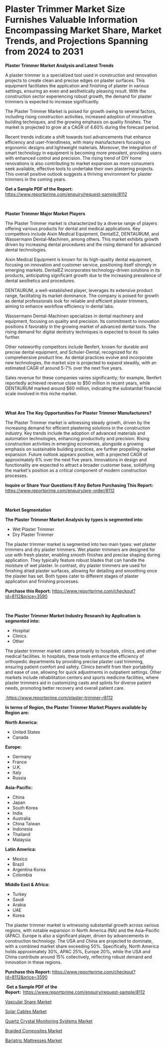 <p><h1>Plaster Trimmer Market Size Furnishes Valuable Information Encompassing Market Share, Market Trends, and Projections Spanning from 2024 to 2031</h1></p><p><strong>Plaster Trimmer Market Analysis and Latest Trends</strong></p>
<p><p>A plaster trimmer is a specialized tool used in construction and renovation projects to create clean and precise edges on plaster surfaces. This equipment facilitates the application and finishing of plaster in various settings, ensuring an even and aesthetically pleasing result. With the construction sector experiencing robust growth, the demand for plaster trimmers is expected to increase significantly.</p><p>The Plaster Trimmer Market is poised for growth owing to several factors, including rising construction activities, increased adoption of innovative building techniques, and the growing emphasis on quality finishes. The market is projected to grow at a CAGR of 4.60% during the forecast period. </p><p>Recent trends indicate a shift towards tool advancements that enhance efficiency and user-friendliness, with many manufacturers focusing on ergonomic designs and lightweight materials. Moreover, the integration of smart technology in equipment is becoming more prevalent, providing users with enhanced control and precision. The rising trend of DIY home renovations is also contributing to market expansion as more consumers seek available, effective tools to undertake their own plastering projects. This overall positive outlook suggests a thriving environment for plaster trimmers in the coming years.</p></p>
<p><strong>Get a Sample PDF of the Report:&nbsp;</strong> <a href="https://www.reportprime.com/enquiry/request-sample/8112?utm_campaign=13&utm_medium=2&utm_source=Github&utm_content=ia&utm_term=28102024&utm_id=plaster-trimmer">https://www.reportprime.com/enquiry/request-sample/8112</a></p>
<p>&nbsp;</p>
<p><strong>Plaster Trimmer Major Market Players</strong></p>
<p><p>The Plaster Trimmer market is characterized by a diverse range of players offering various products for dental and medical applications. Key competitors include Aixin Medical Equipment, DentalEZ, DENTAURUM, and Wassermann Dental-Machinen, among others. This market exhibits growth driven by increasing dental procedures and the rising demand for advanced dental technologies.</p><p>Aixin Medical Equipment is known for its high-quality dental equipment, focusing on innovation and customer service, positioning itself strongly in emerging markets. DentalEZ incorporates technology-driven solutions in its products, anticipating significant growth due to the increasing prevalence of dental aesthetics and procedures.</p><p>DENTAURUM, a well-established player, leverages its extensive product range, facilitating its market dominance. The company is poised for growth as dental professionals look for reliable and efficient plaster trimmers, aiming to enhance workflow efficiency in dental labs.</p><p>Wassermann Dental-Machinen specializes in dental machinery and equipment, focusing on quality and precision. Its commitment to innovation positions it favorably in the growing market of advanced dental tools. The rising demand for digital dentistry techniques is expected to boost its sales further.</p><p>Other noteworthy competitors include Renfert, known for durable and precise dental equipment, and Schuler-Dental, recognized for its comprehensive product line. As dental practices evolve and incorporate new technologies, the market size is projected to expand steadily, with an estimated CAGR of around 5-7% over the next five years.</p><p>Sales revenue for these companies varies significantly; for example, Renfert reportedly achieved revenue close to $50 million in recent years, while DENTAURUM marked around $60 million, indicating the substantial financial scale involved in this niche market.</p></p>
<p>&nbsp;</p>
<p><strong>What Are The Key Opportunities For Plaster Trimmer Manufacturers?</strong></p>
<p><p>The Plaster Trimmer market is witnessing steady growth, driven by the increasing demand for efficient plastering solutions in the construction industry. Key trends include the adoption of advanced materials and automation technologies, enhancing productivity and precision. Rising construction activities in emerging economies, alongside a growing emphasis on sustainable building practices, are further propelling market expansion. Future outlook appears positive, with a projected CAGR of approximately 6% over the next five years. Innovations in design and functionality are expected to attract a broader customer base, solidifying the market's position as a critical component of modern construction processes.</p></p>
<p><strong>Inquire or Share Your Questions If Any Before Purchasing This Report:</strong> <a href="https://www.reportprime.com/enquiry/pre-order/8112?utm_campaign=13&utm_medium=2&utm_source=Github&utm_content=ia&utm_term=28102024&utm_id=plaster-trimmer">https://www.reportprime.com/enquiry/pre-order/8112</a></p>
<p>&nbsp;</p>
<p><strong>Market Segmentation</strong></p>
<p><strong>The Plaster Trimmer Market Analysis by types is segmented into:</strong></p>
<p><ul><li>Wet Plaster Trimmer</li><li>Dry Plaster Trimmer</li></ul></p>
<p><p>The plaster trimmer market is segmented into two main types: wet plaster trimmers and dry plaster trimmers. Wet plaster trimmers are designed for use with fresh plaster, enabling smooth finishes and precise shaping during application. They typically feature robust blades that can handle the moisture of wet plaster. In contrast, dry plaster trimmers are used for finishing dried plaster surfaces, allowing for detailing and smoothing once the plaster has set. Both types cater to different stages of plaster application and finishing processes.</p></p>
<p><strong>Purchase this Report:&nbsp;</strong><a href="https://www.reportprime.com/checkout?id=8112&price=3590&utm_campaign=13&utm_medium=2&utm_source=Github&utm_content=ia&utm_term=28102024&utm_id=plaster-trimmer">https://www.reportprime.com/checkout?id=8112&price=3590</a></p>
<p>&nbsp;</p>
<p><strong>The Plaster Trimmer Market Industry Research by Application is segmented into:</strong></p>
<p><ul><li>Hospital</li><li>Clinics</li><li>Other</li></ul></p>
<p><p>The plaster trimmer market caters primarily to hospitals, clinics, and other medical facilities. In hospitals, these tools enhance the efficiency of orthopedic departments by providing precise plaster cast trimming, ensuring patient comfort and safety. Clinics benefit from their portability and ease of use, allowing for quick adjustments in outpatient settings. Other markets include rehabilitation centers and sports medicine facilities, where plaster trimmers aid in customizing casts and splints for diverse patient needs, promoting better recovery and overall patient care.</p></p>
<p><a href="https://www.reportprime.com/plaster-trimmer-r8112?utm_campaign=13&utm_medium=2&utm_source=Github&utm_content=ia&utm_term=28102024&utm_id=plaster-trimmer">&nbsp;https://www.reportprime.com/plaster-trimmer-r8112</a></p>
<p><strong>In terms of Region, the Plaster Trimmer Market Players available by Region are:</strong></p>
<p>
    <p> <strong> North America: </strong>
        <ul>
            <li>United States</li>
            <li>Canada</li>
        </ul>
        </p> 
    <p> <strong> Europe: </strong>
        <ul>
            <li>Germany</li>
            <li>France</li>
            <li>U.K.</li>
            <li>Italy</li>
            <li>Russia</li>
        </ul>
        </p> 
    <p> <strong> Asia-Pacific: </strong>
        <ul>
            <li>China</li>
            <li>Japan</li>
            <li>South Korea</li>
            <li>India</li>
            <li>Australia</li>
            <li>China Taiwan</li>
            <li>Indonesia</li>
            <li>Thailand</li>
            <li>Malaysia</li>
        </ul>
        </p> 
    <p> <strong> Latin America: </strong>
        <ul>
            <li>Mexico</li>
            <li>Brazil</li>
            <li>Argentina Korea</li>
            <li>Colombia</li>
        </ul>
        </p> 
    <p> <strong> Middle East & Africa: </strong>
        <ul>
            <li>Turkey</li>
            <li>Saudi</li>
            <li>Arabia</li>
            <li>UAE</li>
            <li>Korea</li>
        </ul>
    </p>
    </p>
<p><p>The plaster trimmer market is witnessing substantial growth across various regions, with notable expansion in North America (NA) and the Asia-Pacific (APAC). Europe is also a significant player, driven by advancements in construction technology. The USA and China are projected to dominate, with a combined market share exceeding 50%. Specifically, North America holds approximately 30%, APAC 25%, Europe 20%, while the USA and China contribute around 15% collectively, reflecting robust demand and innovation in these regions.</p></p>
<p><strong>Purchase this Report: </strong><a href="https://www.reportprime.com/checkout?id=8112&price=3590&utm_campaign=13&utm_medium=2&utm_source=Github&utm_content=ia&utm_term=28102024&utm_id=plaster-trimmer">https://www.reportprime.com/checkout?id=8112&price=3590</a></p>
<p>&nbsp;<strong>Get a Sample PDF of the Report:&nbsp;&nbsp;</strong><a href="https://www.reportprime.com/enquiry/request-sample/8112?utm_campaign=13&utm_medium=2&utm_source=Github&utm_content=ia&utm_term=28102024&utm_id=plaster-trimmer">https://www.reportprime.com/enquiry/request-sample/8112</a></p>
<p><strong></strong></p>
<p><p><a href="https://github.com/pinesamshigoz/Market-Research-Report-List-1/blob/main/vascular-snare-market.md?utm_campaign=13&utm_medium=2&utm_source=Github&utm_content=ia&utm_term=28102024&utm_id=plaster-trimmer">Vascular Snare Market</a></p><p><a href="https://medium.com/@brindal51/solar-cables-market-drivers-and-challenges-forecast-2024-2031-ac58671b2de5?utm_campaign=13&utm_medium=2&utm_source=Github&utm_content=ia&utm_term=28102024&utm_id=plaster-trimmer">Solar Cables Market</a></p><p><a href="https://issuu.com/reportprime-2/docs/quartz-crystal-monitoring-systems-m_4ecaf58329ab15?utm_campaign=13&utm_medium=2&utm_source=Github&utm_content=ia&utm_term=28102024&utm_id=plaster-trimmer">Quartz Crystal Monitoring Systems Market</a></p><p><a href="https://www.linkedin.com/pulse/global-braided-composites-market-trends-forecasts-strategic-fyt7e?utm_campaign=13&utm_medium=2&utm_source=Github&utm_content=ia&utm_term=28102024&utm_id=plaster-trimmer">Braided Composites Market</a></p><p><a href="https://github.com/roydonhol47/Market-Research-Report-List-1/blob/main/bariatric-mattresses-market.md?utm_campaign=13&utm_medium=2&utm_source=Github&utm_content=ia&utm_term=28102024&utm_id=plaster-trimmer">Bariatric Mattresses Market</a></p></p>